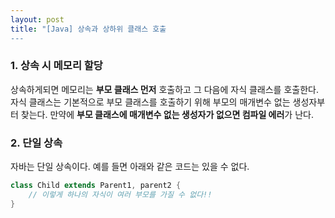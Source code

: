 ```yaml
---
layout: post
title: "[Java] 상속과 상하위 클래스 호출
---
```


### 1. 상속 시 메모리 할당
상속하게되면 메모리는 **부모 클래스 먼저** 호출하고 그 다음에 자식 클래스를 호출한다. 자식 클래스는 기본적으로 부모 클래스를 호출하기 위해 부모의 매개변수 없는 생성자부터 찾는다. 만약에 **부모 클래스에 매개변수 없는 생성자가 없으면 컴파일 에러**가 난다.

### 2. 단일 상속
자바는 단일 상속이다. 예를 들면 아래와 같은 코드는 있을 수 없다.
```java
class Child extends Parent1, parent2 {
	// 이렇게 하나의 자식이 여러 부모를 가질 수 없다!!
}
```
